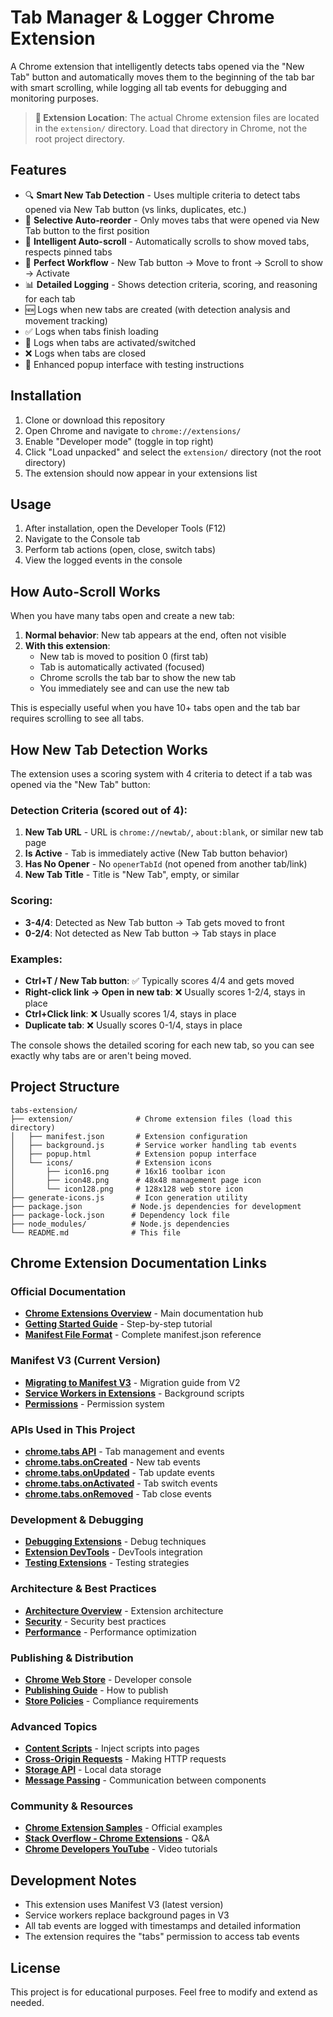 # Tab Manager & Logger Chrome Extension

A Chrome extension that intelligently detects tabs opened via the "New Tab" button and automatically moves them to the beginning of the tab bar with smart scrolling, while logging all tab events for debugging and monitoring purposes.

> **📁 Extension Location**: The actual Chrome extension files are located in the `extension/` directory. Load that directory in Chrome, not the root project directory.

## Features

- 🔍 **Smart New Tab Detection** - Uses multiple criteria to detect tabs opened via New Tab button (vs links, duplicates, etc.)
- 📌 **Selective Auto-reorder** - Only moves tabs that were opened via New Tab button to the first position
- 🚀 **Intelligent Auto-scroll** - Automatically scrolls to show moved tabs, respects pinned tabs
- 🎯 **Perfect Workflow** - New Tab button → Move to front → Scroll to show → Activate
- 📊 **Detailed Logging** - Shows detection criteria, scoring, and reasoning for each tab
- 🆕 Logs when new tabs are created (with detection analysis and movement tracking)
- ✅ Logs when tabs finish loading
- 🔄 Logs when tabs are activated/switched  
- ❌ Logs when tabs are closed
- 🎨 Enhanced popup interface with testing instructions

## Installation

1. Clone or download this repository
2. Open Chrome and navigate to `chrome://extensions/`
3. Enable "Developer mode" (toggle in top right)
4. Click "Load unpacked" and select the `extension/` directory (not the root directory)
5. The extension should now appear in your extensions list

## Usage

1. After installation, open the Developer Tools (F12)
2. Navigate to the Console tab
3. Perform tab actions (open, close, switch tabs)
4. View the logged events in the console

## How Auto-Scroll Works

When you have many tabs open and create a new tab:

1. **Normal behavior**: New tab appears at the end, often not visible
2. **With this extension**: 
   - New tab is moved to position 0 (first tab)
   - Tab is automatically activated (focused)
   - Chrome scrolls the tab bar to show the new tab
   - You immediately see and can use the new tab

This is especially useful when you have 10+ tabs open and the tab bar requires scrolling to see all tabs.

## How New Tab Detection Works

The extension uses a scoring system with 4 criteria to detect if a tab was opened via the "New Tab" button:

### Detection Criteria (scored out of 4):

1. **New Tab URL** - URL is `chrome://newtab/`, `about:blank`, or similar new tab page
2. **Is Active** - Tab is immediately active (New Tab button behavior) 
3. **Has No Opener** - No `openerTabId` (not opened from another tab/link)
4. **New Tab Title** - Title is "New Tab", empty, or similar

### Scoring:
- **3-4/4**: Detected as New Tab button → Tab gets moved to front
- **0-2/4**: Not detected as New Tab button → Tab stays in place

### Examples:
- **Ctrl+T / New Tab button**: ✅ Typically scores 4/4 and gets moved
- **Right-click link → Open in new tab**: ❌ Usually scores 1-2/4, stays in place
- **Ctrl+Click link**: ❌ Usually scores 1/4, stays in place
- **Duplicate tab**: ❌ Usually scores 0-1/4, stays in place

The console shows the detailed scoring for each new tab, so you can see exactly why tabs are or aren't being moved.

## Project Structure

```
tabs-extension/
├── extension/              # Chrome extension files (load this directory)
│   ├── manifest.json       # Extension configuration
│   ├── background.js       # Service worker handling tab events
│   ├── popup.html          # Extension popup interface
│   └── icons/              # Extension icons
│       ├── icon16.png      # 16x16 toolbar icon
│       ├── icon48.png      # 48x48 management page icon
│       └── icon128.png     # 128x128 web store icon
├── generate-icons.js       # Icon generation utility
├── package.json           # Node.js dependencies for development
├── package-lock.json      # Dependency lock file
├── node_modules/          # Node.js dependencies
└── README.md              # This file
```

## Chrome Extension Documentation Links

### Official Documentation
- **[Chrome Extensions Overview](https://developer.chrome.com/docs/extensions/)** - Main documentation hub
- **[Getting Started Guide](https://developer.chrome.com/docs/extensions/mv3/getstarted/)** - Step-by-step tutorial
- **[Manifest File Format](https://developer.chrome.com/docs/extensions/mv3/manifest/)** - Complete manifest.json reference

### Manifest V3 (Current Version)
- **[Migrating to Manifest V3](https://developer.chrome.com/docs/extensions/migrating/)** - Migration guide from V2
- **[Service Workers in Extensions](https://developer.chrome.com/docs/extensions/mv3/service_workers/)** - Background scripts
- **[Permissions](https://developer.chrome.com/docs/extensions/mv3/declare_permissions/)** - Permission system

### APIs Used in This Project
- **[chrome.tabs API](https://developer.chrome.com/docs/extensions/reference/tabs/)** - Tab management and events
- **[chrome.tabs.onCreated](https://developer.chrome.com/docs/extensions/reference/tabs/#event-onCreated)** - New tab events
- **[chrome.tabs.onUpdated](https://developer.chrome.com/docs/extensions/reference/tabs/#event-onUpdated)** - Tab update events
- **[chrome.tabs.onActivated](https://developer.chrome.com/docs/extensions/reference/tabs/#event-onActivated)** - Tab switch events
- **[chrome.tabs.onRemoved](https://developer.chrome.com/docs/extensions/reference/tabs/#event-onRemoved)** - Tab close events

### Development & Debugging
- **[Debugging Extensions](https://developer.chrome.com/docs/extensions/mv3/tut_debugging/)** - Debug techniques
- **[Extension DevTools](https://developer.chrome.com/docs/extensions/how-to/devtools/extend-devtools/)** - DevTools integration
- **[Testing Extensions](https://developer.chrome.com/docs/extensions/mv3/test/)** - Testing strategies

### Architecture & Best Practices
- **[Architecture Overview](https://developer.chrome.com/docs/extensions/mv3/architecture-overview/)** - Extension architecture
- **[Security](https://developer.chrome.com/docs/extensions/mv3/security/)** - Security best practices
- **[Performance](https://developer.chrome.com/docs/extensions/mv3/performance/)** - Performance optimization

### Publishing & Distribution
- **[Chrome Web Store](https://chrome.google.com/webstore/devconsole/)** - Developer console
- **[Publishing Guide](https://developer.chrome.com/docs/webstore/publish/)** - How to publish
- **[Store Policies](https://developer.chrome.com/docs/webstore/program-policies/)** - Compliance requirements

### Advanced Topics
- **[Content Scripts](https://developer.chrome.com/docs/extensions/mv3/content_scripts/)** - Inject scripts into pages
- **[Cross-Origin Requests](https://developer.chrome.com/docs/extensions/mv3/xhr/)** - Making HTTP requests
- **[Storage API](https://developer.chrome.com/docs/extensions/reference/storage/)** - Local data storage
- **[Message Passing](https://developer.chrome.com/docs/extensions/mv3/messaging/)** - Communication between components

### Community & Resources
- **[Chrome Extension Samples](https://github.com/GoogleChrome/chrome-extensions-samples)** - Official examples
- **[Stack Overflow - Chrome Extensions](https://stackoverflow.com/questions/tagged/google-chrome-extension)** - Q&A
- **[Chrome Developers YouTube](https://www.youtube.com/c/GoogleChromeDevelopers)** - Video tutorials

## Development Notes

- This extension uses Manifest V3 (latest version)
- Service workers replace background pages in V3
- All tab events are logged with timestamps and detailed information
- The extension requires the "tabs" permission to access tab events

## License

This project is for educational purposes. Feel free to modify and extend as needed.
